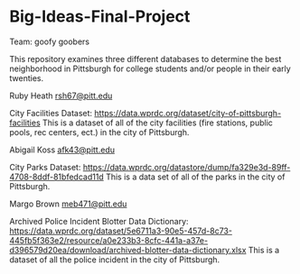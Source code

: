 # Big-Ideas-Final-Project

Team:  goofy goobers

This repository examines three different databases to determine the best neighborhood in Pittsburgh for college students and/or people in their early twenties.


Ruby Heath
rsh67@pitt.edu

City Facilities Dataset:
https://data.wprdc.org/dataset/city-of-pittsburgh-facilities
This is a dataset of all of the city facilities (fire stations, public pools, rec centers, ect.) in the city of Pittsburgh.


Abigail Koss
afk43@pitt.edu

City Parks Dataset:
https://data.wprdc.org/datastore/dump/fa329e3d-89ff-4708-8ddf-81bfedcad11d
This is a data set of all of the parks in the city of Pittsburgh.


Margo Brown
meb471@pitt.edu

Archived Police Incident Blotter Data Dictionary:
https://data.wprdc.org/dataset/5e6711a3-90e5-457d-8c73-445fb5f363e2/resource/a0e233b3-8cfc-441a-a37e-d396579d20ea/download/archived-blotter-data-dictionary.xlsx
This is a dataset of all the police incident in the city of Pittsburgh.
